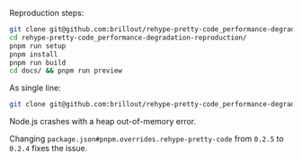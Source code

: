 Reproduction steps:

```bash
git clone git@github.com:brillout/rehype-pretty-code_performance-degradation-reproduction
cd rehype-pretty-code_performance-degradation-reproduction/
pnpm run setup
pnpm install
pnpm run build
cd docs/ && pnpm run preview
```

As single line:

```bash
git clone git@github.com:brillout/rehype-pretty-code_performance-degradation-reproduction && cd rehype-pretty-code_performance-degradation-reproduction/ && pnpm run setup && pnpm install && pnpm run build && cd docs/ && pnpm run preview
```

Node.js crashes with a heap out-of-memory error.

Changing `package.json#pnpm.overrides.rehype-pretty-code` from `0.2.5` to `0.2.4` fixes the issue.
